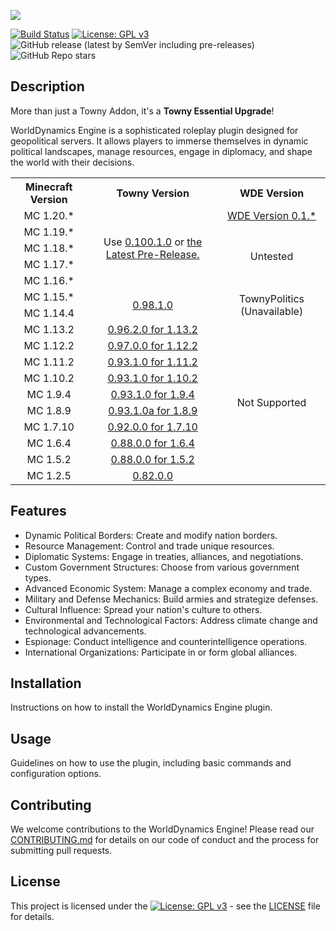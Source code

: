 ![](https://github.com/thatguycy/WorldDynamics-Engine/assets/33783071/0fc3c5a9-2ccd-4385-b5e4-157f3bd78309)

[![Build Status](https://app.travis-ci.com/thatguycy/WorldDynamics-Engine.svg?branch=master)](https://app.travis-ci.com/thatguycy/WorldDynamics-Engine) [![License: GPL v3](https://img.shields.io/badge/License-GPLv3-blue.svg)](https://www.gnu.org/licenses/gpl-3.0) ![GitHub release (latest by SemVer including pre-releases)](https://img.shields.io/github/downloads-pre/thatguycy/WorldDynamics-Engine/latest/total)
![GitHub Repo stars](https://img.shields.io/github/stars/thatguycy/WorldDynamics-Engine)


## Description

More than just a Towny Addon, it's a **Towny Essential Upgrade**!

WorldDynamics Engine is a sophisticated roleplay plugin designed for geopolitical servers. It allows players to immerse themselves in dynamic political landscapes, manage resources, engage in diplomacy, and shape the world with their decisions.

<table>
    <tr><th>Minecraft Version</th><th>Towny Version</th><th>WDE Version</th></tr>
    <tr align=center><td>MC 1.20.*</td><td rowspan=5>Use <a href=https://github.com/TownyAdvanced/Towny/releases/tag/0.100.1.0>0.100.1.0</a> or <a href=https://github.com/TownyAdvanced/Towny/releases>the Latest Pre-Release.</a></td><td><a href= https://github.com/thatguycy/WorldDynamics-Engine>WDE Version 0.1.*</td></tr>
    <tr align=center><td>MC 1.19.*</td><td rowspan="4">Untested</td></tr>
    <tr align=center><td>MC 1.18.*</td>
    <tr align=center><td>MC 1.17.*</td>
    <tr align=center><td>MC 1.16.*</td>
        <tr align=center><td>MC 1.15.*</td><td rowspan=2><a href=https://github.com/TownyAdvanced/Towny/releases/tag/0.98.1.0>0.98.1.0</a></td><td rowspan="2">TownyPolitics (Unavailable)</td></tr>
    <tr align=center><td>MC 1.14.4</td>
    <tr align=center><td>MC 1.13.2</td><td><a href=https://github.com/TownyAdvanced/Towny/releases/tag/0.96.2.0for1.13.2>0.96.2.0 for 1.13.2</a><td rowspan="10">Not Supported</td></tr>
    <tr align=center><td>MC 1.12.2</td><td><a href=https://github.com/TownyAdvanced/Towny/releases/tag/0.97.0.0for1.12.2>0.97.0.0 for 1.12.2</a>
    <tr align=center><td>MC 1.11.2</td><td><a href=https://www.dropbox.com/s/cfpm4iy0sbzmti4/Towny_Advanced%200.93.1.0%20for%20MC%201.11.2.zip?dl=0>0.93.1.0 for 1.11.2</a>
    <tr align=center><td>MC 1.10.2</td><td><a href=https://www.dropbox.com/s/x2i3wqaj8n6gdh1/Towny_Advanced%200.93.1.0%20for%20MC%201.10.2.rar?dl=0>0.93.1.0 for 1.10.2</a></td>
    <tr align=center><td>MC 1.9.4</td><td><a href=https://www.dropbox.com/s/eh81i4618bfmvjm/Towny_Advanced%200.93.1.0%20for%20MC%201.9.4.zip?dl=0>0.93.1.0 for 1.9.4</a></td>
    <tr align=center><td>MC 1.8.9</td><td><a href=https://www.dropbox.com/s/e83206cfed61hsw/Towny_Advanced%200.93.1.0a%20for%20MC%201.8.9.zip?dl=0>0.93.1.0a for 1.8.9</a></td>
    <tr align=center><td>MC 1.7.10</td><td><a href=https://www.dropbox.com/s/vmf2g5bj7ab4coo/Towny_Advanced%200.92.0.0%20-%20MC%201.7.10.zip?dl=0>0.92.0.0 for 1.7.10</a></td>
    <tr align=center><td>MC 1.6.4</td><td><a href=https://www.dropbox.com/s/5n9r60ivldh5i8f/Towny_Advanced%200.88.0.0%20%281.6.4%29.zip?dl=0>0.88.0.0 for 1.6.4</a></td>
    <tr align=center><td>MC 1.5.2</td><td><a href=https://www.dropbox.com/s/euydq4qsljheoms/Towny_Advanced%200.88.0.0%20%281.5.2%29.zip?dl=0>0.88.0.0 for 1.5.2</a>
    <tr align=center><td>MC 1.2.5</td><td><a href=https://www.dropbox.com/s/xstn1vdexxc1k5q/Towny_Advanced%200.82.0.0%20for%201.2.5.zip?dl=0>0.82.0.0</a></td>
</table>


## Features

- Dynamic Political Borders: Create and modify nation borders.
- Resource Management: Control and trade unique resources.
- Diplomatic Systems: Engage in treaties, alliances, and negotiations.
- Custom Government Structures: Choose from various government types.
- Advanced Economic System: Manage a complex economy and trade.
- Military and Defense Mechanics: Build armies and strategize defenses.
- Cultural Influence: Spread your nation's culture to others.
- Environmental and Technological Factors: Address climate change and technological advancements.
- Espionage: Conduct intelligence and counterintelligence operations.
- International Organizations: Participate in or form global alliances.

## Installation

Instructions on how to install the WorldDynamics Engine plugin.

## Usage

Guidelines on how to use the plugin, including basic commands and configuration options.

## Contributing

We welcome contributions to the WorldDynamics Engine! Please read our [CONTRIBUTING.md](https://github.com/thatguycy/WorldDynamics-Engine/blob/main/CONTRIBUTING.MD) for details on our code of conduct and the process for submitting pull requests.

## License

This project is licensed under the [![License: GPL v3](https://img.shields.io/badge/License-GPLv3-blue.svg)](https://www.gnu.org/licenses/gpl-3.0) - see the [LICENSE](https://github.com/thatguycy/WorldDynamics-Engine/blob/main/LICENSE) file for details.
